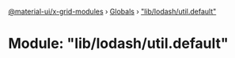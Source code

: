 [@material-ui/x-grid-modules](../README.md) › [Globals](../globals.md) › ["lib/lodash/util.default"](_lib_lodash_util_default_.md)

# Module: "lib/lodash/util.default"
